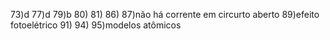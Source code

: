 
73)d
77)d
79)b
80)
81)
86)
87)não há corrente em circurto aberto
89)efeito fotoelétrico
91)
94)
95)modelos atômicos

